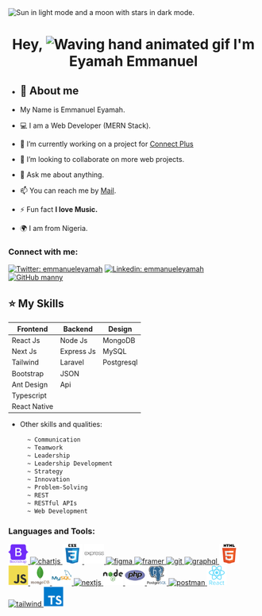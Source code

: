 <picture>
  <source media="(prefers-color-scheme: dark)" srcset="https://user-images.githubusercontent.com/25423296/163456776-7f95b81a-f1ed-45f7-b7ab-8fa810d529fa.png">
  <source media="(prefers-color-scheme: light)" srcset="https://user-images.githubusercontent.com/25423296/163456779-a8556205-d0a5-45e2-ac17-42d089e3c3f8.png">
  <img alt="Sun in light mode and a moon with stars in dark mode." src="https://user-images.githubusercontent.com/25423296/163456779-a8556205-d0a5-45e2-ac17-42d089e3c3f8.png">
</picture>

<h1 align="center"> Hey, <img src="https://raw.githubusercontent.com/nixin72/nixin72/master/wave.gif"
         alt="Waving hand animated gif"
         height="45"
         width="45" /> I'm Eyamah Emmanuel
</h1>

- ## 👤 About me

- My Name is Emmanuel Eyamah.
- 💻 I am a Web Developer (MERN Stack).
- 🔭 I’m currently working on a project for [Connect Plus](https://github.com/connect-plus-online)
- 👯 I’m looking to collaborate on more web projects.
- 💬 Ask me about anything.
- 📫 You can reach me by [Mail](mailto:officialeminz@gmail.com).
- ⚡ Fun fact **I love Music.**
- 🌍 I am from Nigeria.

<h3 align="left">Connect with me:</h3>
<p align="left">  
  
[![Twitter: emmanueleyamah](https://img.shields.io/twitter/follow/emmanueleyamah?style=social)](https://twitter.com/emmanueleyamah)
[![Linkedin: emmanueleyamah](https://img.shields.io/badge/--emmanueleyamah-blue?style=flat-square&logo=Linkedin&logoColor=white&link=linkedin.com/in/emmanueleyamah/)](linkedin.com/in/emmanueleyamah/)
[![GitHub manny](https://img.shields.io/github/followers/egideons?label=follow&style=social)](https://github.com/EmmanuelEyamah)

</p>

## ⭐️ My Skills

<table>
  <thead>
    <tr>
      <th>Frontend</th>
      <th>Backend</th>
      <th>Design</th>
    </tr>
   </thead>
   <tbody>
     <tr>
       <td>React Js</td>
       <td>Node Js</td>
       <td>MongoDB</td>
     </tr>
     <tr>
       <td>Next Js</td>
       <td>Express Js</td>
       <td>MySQL</td>
     <tr>
       <td>Tailwind</td>
       <td>Laravel</td>
       <td>Postgresql</td>
     </tr>
     <tr>
       <td>Bootstrap</td>
       <td>JSON</td>
       <td></td>
     </tr>
     </tr>
     <tr>
       <td>Ant Design</td>
       <td>Api</td>
       <td></td>
     </tr>
     <tr>
       <td>Typescript</td>
       <td></td>
       <td></td>
     </tr>
     <tr>
       <td>React Native</td>
       <td></td>
       <td></td>
     </tr>
  </tbody>
</table>

- Other skills and qualities:

        ~ Communication
        ~ Teamwork
        ~ Leadership
        ~ Leadership Development
        ~ Strategy
        ~ Innovation
        ~ Problem-Solving
        ~ REST
        ~ RESTful APIs
        ~ Web Development

<h3 align="left">Languages and Tools:</h3>
<p align="left"> <a href="https://getbootstrap.com" target="_blank" rel="noreferrer"> <img src="https://raw.githubusercontent.com/devicons/devicon/master/icons/bootstrap/bootstrap-plain-wordmark.svg" alt="bootstrap" width="40" height="40"/> </a> <a href="https://www.chartjs.org" target="_blank" rel="noreferrer"> <img src="https://www.chartjs.org/media/logo-title.svg" alt="chartjs" width="40" height="40"/> </a> <a href="https://www.w3schools.com/css/" target="_blank" rel="noreferrer"> <img src="https://raw.githubusercontent.com/devicons/devicon/master/icons/css3/css3-original-wordmark.svg" alt="css3" width="40" height="40"/> </a> <a href="https://expressjs.com" target="_blank" rel="noreferrer"> <img src="https://raw.githubusercontent.com/devicons/devicon/master/icons/express/express-original-wordmark.svg" alt="express" width="40" height="40"/> </a> <a href="https://www.figma.com/" target="_blank" rel="noreferrer"> <img src="https://www.vectorlogo.zone/logos/figma/figma-icon.svg" alt="figma" width="40" height="40"/> </a> <a href="https://www.framer.com/" target="_blank" rel="noreferrer"> <img src="https://www.vectorlogo.zone/logos/framer/framer-icon.svg" alt="framer" width="40" height="40"/> </a> <a href="https://git-scm.com/" target="_blank" rel="noreferrer"> <img src="https://www.vectorlogo.zone/logos/git-scm/git-scm-icon.svg" alt="git" width="40" height="40"/> </a> <a href="https://graphql.org" target="_blank" rel="noreferrer"> <img src="https://www.vectorlogo.zone/logos/graphql/graphql-icon.svg" alt="graphql" width="40" height="40"/> </a> <a href="https://www.w3.org/html/" target="_blank" rel="noreferrer"> <img src="https://raw.githubusercontent.com/devicons/devicon/master/icons/html5/html5-original-wordmark.svg" alt="html5" width="40" height="40"/> </a> <a href="https://developer.mozilla.org/en-US/docs/Web/JavaScript" target="_blank" rel="noreferrer"> <img src="https://raw.githubusercontent.com/devicons/devicon/master/icons/javascript/javascript-original.svg" alt="javascript" width="40" height="40"/> </a> <a href="https://laravel.com/" target="_blank" rel="noreferrer"> </a> <a href="https://www.mongodb.com/" target="_blank" rel="noreferrer"> <img src="https://raw.githubusercontent.com/devicons/devicon/master/icons/mongodb/mongodb-original-wordmark.svg" alt="mongodb" width="40" height="40"/> </a> <a href="https://www.mysql.com/" target="_blank" rel="noreferrer"> <img src="https://raw.githubusercontent.com/devicons/devicon/master/icons/mysql/mysql-original-wordmark.svg" alt="mysql" width="40" height="40"/> </a> <a href="https://nextjs.org/" target="_blank" rel="noreferrer"> <img src="https://cdn.worldvectorlogo.com/logos/nextjs-2.svg" alt="nextjs" width="40" height="40"/> </a> <a href="https://nodejs.org" target="_blank" rel="noreferrer"> <img src="https://raw.githubusercontent.com/devicons/devicon/master/icons/nodejs/nodejs-original-wordmark.svg" alt="nodejs" width="40" height="40"/> </a> <a href="https://www.php.net" target="_blank" rel="noreferrer"> <img src="https://raw.githubusercontent.com/devicons/devicon/master/icons/php/php-original.svg" alt="php" width="40" height="40"/> </a> <a href="https://www.postgresql.org" target="_blank" rel="noreferrer"> <img src="https://raw.githubusercontent.com/devicons/devicon/master/icons/postgresql/postgresql-original-wordmark.svg" alt="postgresql" width="40" height="40"/> </a> <a href="https://postman.com" target="_blank" rel="noreferrer"> <img src="https://www.vectorlogo.zone/logos/getpostman/getpostman-icon.svg" alt="postman" width="40" height="40"/> </a> <a href="https://reactjs.org/" target="_blank" rel="noreferrer"> <img src="https://raw.githubusercontent.com/devicons/devicon/master/icons/react/react-original-wordmark.svg" alt="react" width="40" height="40"/> </a> <a href="https://tailwindcss.com/" target="_blank" rel="noreferrer"> <img src="https://www.vectorlogo.zone/logos/tailwindcss/tailwindcss-icon.svg" alt="tailwind" width="40" height="40"/> </a> <a href="https://www.typescriptlang.org/" target="_blank" rel="noreferrer"> <img src="https://raw.githubusercontent.com/devicons/devicon/master/icons/typescript/typescript-original.svg" alt="typescript" width="40" height="40"/> </a> <a href="https://www.adobe.com/products/xd.html" target="_blank" rel="noreferrer"> </a> </p>
